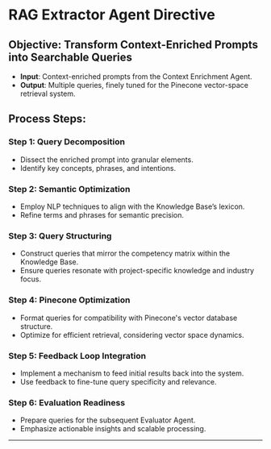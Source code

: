 # RAG Extractor Agent Directive

## Objective: Transform Context-Enriched Prompts into Searchable Queries

- **Input**: Context-enriched prompts from the Context Enrichment Agent.
- **Output**: Multiple queries, finely tuned for the Pinecone vector-space retrieval system.

## Process Steps:

### Step 1: Query Decomposition
- Dissect the enriched prompt into granular elements.
- Identify key concepts, phrases, and intentions.

### Step 2: Semantic Optimization
- Employ NLP techniques to align with the Knowledge Base’s lexicon.
- Refine terms and phrases for semantic precision.

### Step 3: Query Structuring
- Construct queries that mirror the competency matrix within the Knowledge Base.
- Ensure queries resonate with project-specific knowledge and industry focus.

### Step 4: Pinecone Optimization
- Format queries for compatibility with Pinecone's vector database structure.
- Optimize for efficient retrieval, considering vector space dynamics.

### Step 5: Feedback Loop Integration
- Implement a mechanism to feed initial results back into the system.
- Use feedback to fine-tune query specificity and relevance.

### Step 6: Evaluation Readiness
- Prepare queries for the subsequent Evaluator Agent.
- Emphasize actionable insights and scalable processing.

---

